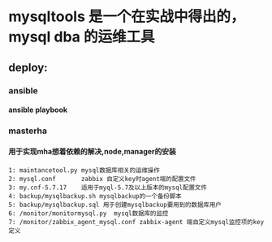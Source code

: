 
# mysqltools 是一个在实战中得出的，mysql dba 的运维工具

## deploy:
### ansible 
#### ansible playbook
### masterha
#### 用于实现mha想着依赖的解决,node,manager的安装


    1: maintancetool.py mysql数据库相关的运维操作
    2: mysql.conf       zabbix 自定义key时agent端的配置文件
    3: my.cnf-5.7.17    适用于myql-5.7及以上版本的mysql配置文件
    4: backup/mysqlbackup.sh mysqlbackup的一个备份脚本
    5: backup/mysqlbackup.sql 用于创建mysqlbackup要用到的数据库用户
    6: /monitor/monitormysql.py  mysql数据库的监控
    7: /monitor/zabbix_agent_mysql.conf zabbix-agent 端自定义mysql监控项的key定义
